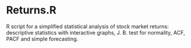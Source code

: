# Returns.R

R script for a simplified statistical analysis of stock market returns:
descriptive statistics with interactive graphs, J. B. test for
normality, ACF, PACF and simple forecasting.
